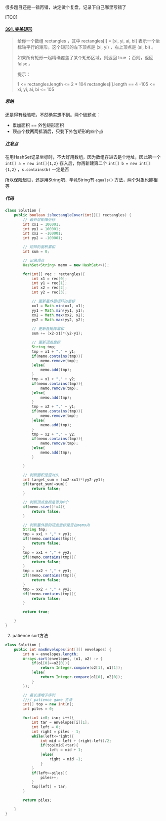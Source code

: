 很多题目还是一错再错，决定做个复盘，记录下自己哪里写错了



[TOC]

#### [391. 完美矩形](https://leetcode-cn.com/problems/perfect-rectangle/)

> 给你一个数组 rectangles ，其中 rectangles[i] = [xi, yi, ai, bi] 表示一个坐标轴平行的矩形。这个矩形的左下顶点是 (xi, yi) ，右上顶点是 (ai, bi) 。
>
> 如果所有矩形一起精确覆盖了某个矩形区域，则返回 true ；否则，返回 false 。
>
> 
>
> 提示：
>
> 1 <= rectangles.length <= 2 * 104
>rectangles[i].length == 4
> -105 <= xi, yi, ai, bi <= 105



##### 思路

还是得有经验吧，不然确实想不到。两个破题点：

- 累加面积 == 外包矩形面积
- 顶点个数两两抵消后，只剩下外包矩形的四个点



##### 注意点

在用HashSet记录坐标时，不大好用数组，因为数组存进去是个地址，因此第一个 `int[] a = new int[]{1,2}` 存入后，你再新建第二个  `int[] b = new int[]{1,2}` ，`s.contains(b)` 一定是否 



所以保险起见，还是用String吧，毕竟String有 `equals()` 方法，两个对象也能相等



##### 代码

```java
class Solution {
    public boolean isRectangleCover(int[][] rectangles) {
        // 最外层矩阵坐标
        int xx1 = 100001;
        int yy1 = 100001;
        int xx2 = -100001;
        int yy2 = -100001;

        // 矩阵的面积累和
        int sum = 0;

        // 记录顶点
        HashSet<String> memo = new HashSet<>();

        for(int[] rec : rectangles){
            int x1 = rec[0];
            int y1 = rec[1];
            int x2 = rec[2];
            int y2 = rec[3];

            // 更新最外层矩阵的坐标
            xx1 = Math.min(xx1, x1);
            yy1 = Math.min(yy1, y1);
            xx2 = Math.max(xx2, x2);
            yy2 = Math.max(yy2, y2);
            
            // 更新各矩阵累和
            sum += (x2-x1)*(y2-y1);

            // 更新顶点坐标
            String tmp;
            tmp = x1 + "," + y1;
            if(memo.contains(tmp)){
                memo.remove(tmp);
            }else{
                memo.add(tmp);
            }
            tmp = x1 + "," + y2;
            if(memo.contains(tmp)){
                memo.remove(tmp);
            }else{
                memo.add(tmp);
            }
            tmp = x2 + "," + y1;
            if(memo.contains(tmp)){
                memo.remove(tmp);
            }else{
                memo.add(tmp);
            }
            tmp = x2 + "," + y2;
            if(memo.contains(tmp)){
                memo.remove(tmp);
            }else{
                memo.add(tmp);
            }

        }

        // 判断面积是否对头
        int target_sum = (xx2-xx1)*(yy2-yy1);
        if(target_sum!=sum){
            return false;
        }

        // 判断顶点坐标是否为4个
        if(memo.size()!=4){
            return false;
        }

        // 判断最外层的顶点坐标是否在memo内
        String tmp;
        tmp = xx1 + "," + yy1;
        if(!memo.contains(tmp)){
            return false;
        }
        tmp = xx1 + "," + yy2;
        if(!memo.contains(tmp)){
            return false;
        }
        tmp = xx2 + "," + yy1;
        if(!memo.contains(tmp)){
            return false;
        }
        tmp = xx2 + "," + yy2;
        if(!memo.contains(tmp)){
            return false;
        }

        return true;

    }
}
```

2. patience sort方法

```java
class Solution {
    public int maxEnvelopes(int[][] envelopes) {
        int n = envelopes.length;
        Arrays.sort(envelopes, (o1, o2) -> {
            if(o1[0]==o2[0]){
                return Integer.compare(o2[1], o1[1]);
            }else{
                return Integer.compare(o1[0], o2[0]);
            }
        });

        // 最长递增子序列
        //// patience game 方法
        int[] top = new int[n];
        int piles = 0;

        for(int i=0; i<n; i++){
            int tar = envelopes[i][1];
            int left = 0;
            int right = piles - 1;
            while(left<=right){
                int mid = left + (right-left)/2;
                if(top[mid]<tar){
                    left = mid + 1;
                }else{
                    right = mid -1;
                }
            }
            if(left>=piles){
                piles++;
            }
            top[left] = tar;
        }

        return piles;  

    }
}
```
